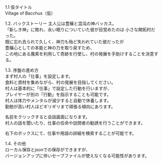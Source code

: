 1.1 仮タイトル<br>
Village of Bacchus（仮）

1.2. バックストーリー
主人公は豊穣と混沌の神バッカス。<br>
「新しき神」に敗れ、永い眠りについていた彼が目覚めたのは 小さな開拓村だった。<br>
既に忘れ去られて久しく、神力も殆ど失われていた彼だったが<br>
豊穣心としての本能と神の力を取り戻すため、<br>
この地にある魔素を利用して奇跡を行使し、村の発展を手助けすることを決意する。<br>

1.3. 序盤の進め方<br>
まず村人の「仕事」を設定します。<br>
食料と資材を集めながら、村の発展を目指してください。<br>
村人は基本的に「仕事」で設定した行動を行いますが、<br>
プレイヤーが別の「行動」を指示することも可能です。<br>
村人は体力やメンタルが減少すると自動で休養します。<br>
勤勉が高い村人ほどギリギリまで頑張る傾向にあります。<br>

名前をクリックすると会話画面になります。<br>
村人の話を聞いたり、仕事の任命や訪問者の勧誘を行うことができます。<br>

右下のボックスにて、仕事や用語の詳細を検索することが可能です。<br>

1.4. その他<br>
ローカル保存とjsonでの保存ができますが、<br>
バージョンアップに伴いセーブファイルが使えなくなる可能性があります。
